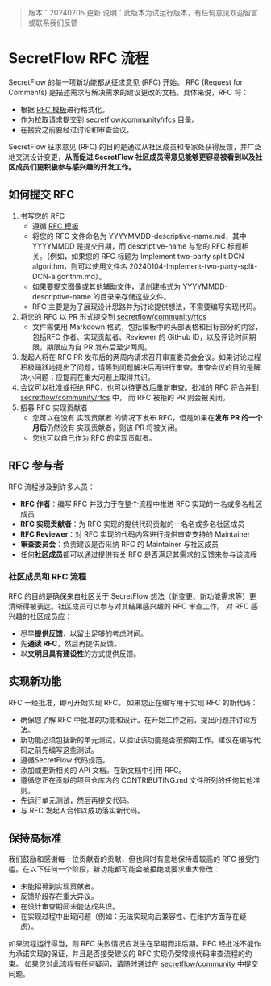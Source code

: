 > 版本：20240205 更新
> 说明：此版本为试运行版本，有任何意见欢迎留言或联系我们反馈

# SecretFlow RFC 流程
SecretFlow 的每一项新功能都从征求意见 (RFC) 开始。
RFC (Request for Comments) 是描述需求与解决需求的建议更改的文档。具体来说，RFC 将：

- 根据 [RFC 模板](./rfc-template.md)进行格式化。
- 作为拉取请求提交到 [secretflow/community/rfcs](../rfcs/) 目录。
- 在接受之前要经过讨论和审查会议。 

SecretFlow 征求意见 (RFC) 的目的是通过从社区成员和专家处获得反馈，并广泛地交流设计变更，**从而促进 SecretFlow 社区成员得意见能够更容易被看到以及社区成员们更积极参与感兴趣的开发工作。**

## 如何提交 RFC

1. 书写您的 RFC
   - 遵循 [RFC 模板](./rfc-template.md)
   - 将您的 RFC 文件命名为 YYYYMMDD-descriptive-name.md，其中 YYYYMMDD 是提交日期，而 descriptive-name 与您的 RFC 标题相关。（例如，如果您的 RFC 标题为 Implement two-party split DCN algorithm，则可以使用文件名 20240104-Implement-two-party-split-DCN-algorithm.md）。
   - 如果要提交图像或其他辅助文件，请创建格式为 YYYYMMDD-descriptive-name 的目录来存储这些文件。
   - RFC 主要是为了展现设计思路并为讨论提供想法，不需要编写实现代码。
2. 将您的 RFC 以 PR 形式提交到 [secretflow/community/rfcs](../rfcs/)
   - 文件需使用 Markdown 格式，包括模板中的头部表格和目标部分的内容，包括RFC 作者、实现贡献者、Reviewer 的 GitHub ID，以及评论时间期限，期限应为自 PR 发布后至少两周。
3. 发起人将在 RFC PR 发布后的两周内请求召开审查委员会会议。如果讨论过程积极踊跃地提出了问题，请等到问题解决后再进行审查。审查会议的目的是解决小问题；应提前在重大问题上取得共识。
4. 会议可以批准或拒绝 RFC，也可以待更改后重新审查。批准的 RFC 将合并到 [secretflow/community/rfcs](../rfcs/) 中， 而 RFC 被拒的 PR 则会被关闭。
5. 招募 RFC 实现贡献者
   - 您可以在没有 实现贡献者 的情况下发布 RFC，但是如果在**发布 PR 的一个月后**仍然没有 实现贡献者，则该 PR 将被关闭。
   - 您也可以自己作为 RFC 的实现贡献者。

## RFC 参与者

RFC 流程涉及到许多人员：

- **RFC 作者**：编写 RFC 并致力于在整个流程中推进 RFC 实现的一名或多名社区成员
- **RFC 实现贡献者**：为 RFC 实现的提供代码贡献的一名名或多名社区成员
- **RFC Reviewer**：对 RFC 实现的代码内容进行提供审查支持的 Maintainer
- **审查委员会**：负责建议是否采纳 RFC 的 Maintainer 与社区成员
- 任何**社区成员**都可以通过提供有关 RFC 是否满足其需求的反馈来参与该流程

### 社区成员和 RFC 流程

RFC 的目的是确保来自社区关于 SecretFlow 想法（新变更、新功能需求等）更清晰得被表达。社区成员可以参与对其结果感兴趣的 RFC 审查工作。
对 RFC 感兴趣的社区成员应：

- 尽早**提供反馈**，以留出足够的考虑时间。
- 先**通读 RFC**，然后再提供反馈。
- 以**文明且具有建设性**的方式提供反馈。

## 实现新功能
RFC 一经批准，即可开始实现 RFC。
如果您正在编写用于实现 RFC 的新代码：

- 确保您了解 RFC 中批准的功能和设计。在开始工作之前，提出问题并讨论方法。
- 新功能必须包括新的单元测试，以验证该功能是否按预期工作。建议在编写代码之前先编写这些测试。
- 遵循SecretFlow 代码规范。
- 添加或更新相关的 API 文档。在新文档中引用 RFC。
- 遵循您正在贡献的项目仓库内的 CONTRIBUTING.md 文件所列的任何其他准则。
- 先运行单元测试，然后再提交代码。
- 与 RFC 发起人合作以成功落实新代码。

## 保持高标准
我们鼓励和感谢每一位贡献者的贡献，但也同时有意地保持着较高的 RFC 接受门槛。在以下任何一个阶段，新功能都可能会被拒绝或要求重大修改：

- 未能招募到实现贡献者。
- 反馈阶段存在重大异议。
- 在设计审查期间未能达成共识。
- 在实现过程中出现问题（例如：无法实现向后兼容性、在维护方面存在疑虑）。

如果流程运行得当，则 RFC 失败情况应发生在早期而非后期。RFC 经批准不能作为承诺实现的保证，并且是否接受建议的 RFC 实现仍受常规代码审查流程的约束。
如果您对此流程有任何疑问，请随时通过在 [secretflow/community](https://github.com/secretflow/community) 中提交问题。
